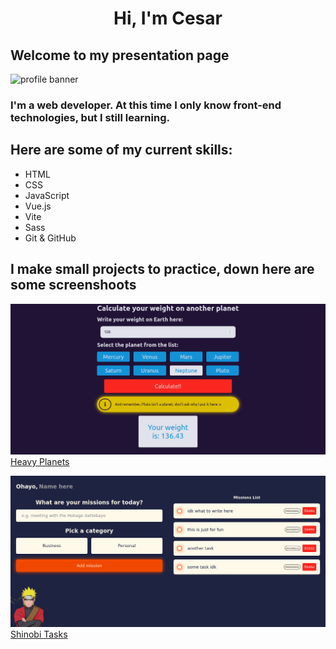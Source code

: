 <h1 align="center">Hi, I'm Cesar</h1>
<h2 allign="center">Welcome to my presentation page</h2>

<img src="https://img.freepik.com/vector-premium/banner-colorido-manos-trabajando-computadora-diferentes-aparatos-electronicos-dispositivos-simbolos-programacion-desarrollo-software-codificacion-programas_198278-4192.jpg" alt="profile banner"/>

### I'm a web developer. At this time I only know front-end technologies, but I still learning.

## Here are some of my current skills:

- HTML
- CSS
- JavaScript
- Vue.js
- Vite
- Sass
- Git & GitHub

## I make small projects to practice, down here are some screenshoots

![heavy planets banner](./public/heavy-planets/desktop-view.png)
[Heavy Planets](https://github.com/CesarSullen/heavy-planets)

![shinobi tasks banner](/public/shinobi-tasks/desktop-view.png)
[Shinobi Tasks](https://github.com/CesarSullen/shinobi-tasks/)
